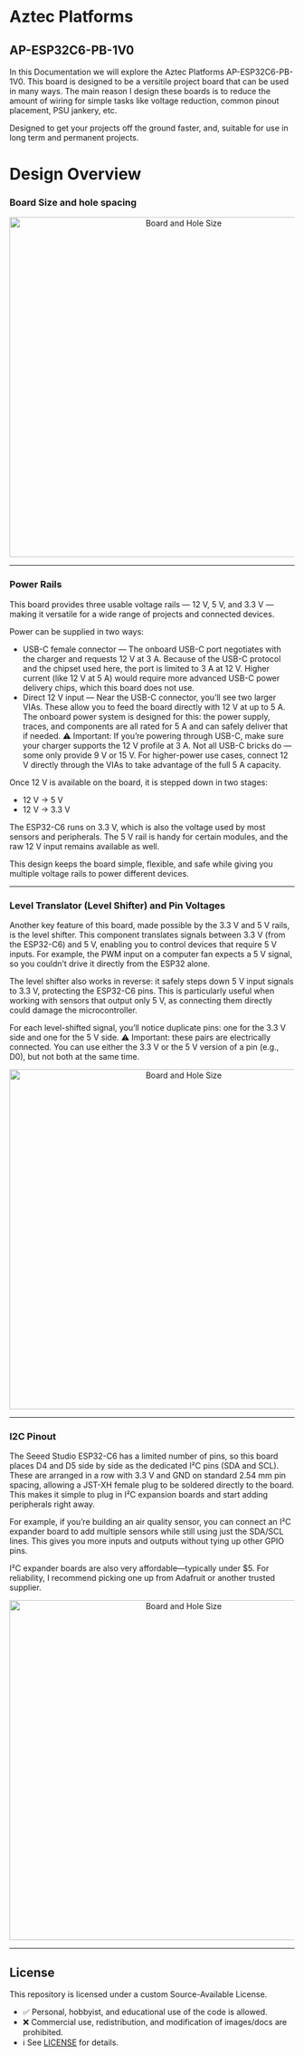 # Aztec Platforms
## AP-ESP32C6-PB-1V0
In this Documentation we will explore the Aztec Platforms AP-ESP32C6-PB-1V0. This board is designed to be a versitile project board that can be used in many ways. The main reason I design these boards is to reduce the amount of wiring for simple tasks like voltage reduction, common pinout placement, PSU jankery, etc.

Designed to get your projects off the ground faster, and, suitable for use in long term and permanent projects.

# Design Overview

### Board Size and hole spacing

<p align="center">
<img src="https://github.com/user-attachments/assets/1544f7ed-0271-4d81-82d0-7321f58d19ca" alt="Board and Hole Size" width="600">
</p>

---

### Power Rails

This board provides three usable voltage rails — 12 V, 5 V, and 3.3 V — making it versatile for a wide range of projects and connected devices.

Power can be supplied in two ways:
- USB-C female connector — The onboard USB-C port negotiates with the charger and requests 12 V at 3 A. Because of the USB-C protocol and the chipset used here, the port is limited to 3 A at 12 V. Higher current (like 12 V at 5 A) would require more advanced USB-C power delivery chips, which this board does not use.
- Direct 12 V input — Near the USB-C connector, you’ll see two larger VIAs. These allow you to feed the board directly with 12 V at up to 5 A. The onboard power system is designed for this: the power supply, traces, and components are all rated for 5 A and can safely deliver that if needed.
⚠️ Important: If you’re powering through USB-C, make sure your charger supports the 12 V profile at 3 A. Not all USB-C bricks do — some only provide 9 V or 15 V. For higher-power use cases, connect 12 V directly through the VIAs to take advantage of the full 5 A capacity.

Once 12 V is available on the board, it is stepped down in two stages:
- 12 V → 5 V
- 12 V → 3.3 V

The ESP32-C6 runs on 3.3 V, which is also the voltage used by most sensors and peripherals. The 5 V rail is handy for certain modules, and the raw 12 V input remains available as well.

This design keeps the board simple, flexible, and safe while giving you multiple voltage rails to power different devices.

---

### Level Translator (Level Shifter) and Pin Voltages

Another key feature of this board, made possible by the 3.3 V and 5 V rails, is the level shifter. This component translates signals between 3.3 V (from the ESP32-C6) and 5 V, enabling you to control devices that require 5 V inputs. For example, the PWM input on a computer fan expects a 5 V signal, so you couldn’t drive it directly from the ESP32 alone.

The level shifter also works in reverse: it safely steps down 5 V input signals to 3.3 V, protecting the ESP32-C6 pins. This is particularly useful when working with sensors that output only 5 V, as connecting them directly could damage the microcontroller.

For each level-shifted signal, you’ll notice duplicate pins: one for the 3.3 V side and one for the 5 V side. ⚠️ Important: these pairs are electrically connected. You can use either the 3.3 V or the 5 V version of a pin (e.g., D0), but not both at the same time.

<p align="center">
<img src="https://github.com/user-attachments/assets/0776d2c0-86ce-46ed-93fa-f2099d2330b8" alt="Board and Hole Size" width="600">
</p>

---

### I2C Pinout
The Seeed Studio ESP32-C6 has a limited number of pins, so this board places D4 and D5 side by side as the dedicated I²C pins (SDA and SCL). These are arranged in a row with 3.3 V and GND on standard 2.54 mm pin spacing, allowing a JST-XH female plug to be soldered directly to the board. This makes it simple to plug in I²C expansion boards and start adding peripherals right away.

For example, if you’re building an air quality sensor, you can connect an I²C expander board to add multiple sensors while still using just the SDA/SCL lines. This gives you more inputs and outputs without tying up other GPIO pins.

I²C expander boards are also very affordable—typically under $5. For reliability, I recommend picking one up from Adafruit or another trusted supplier.

<p align="center">
<img src="https://github.com/user-attachments/assets/7b1498f5-d27c-48d7-812d-9a9d5c54a945" alt="Board and Hole Size" width="600">
</p>


---


## License
This repository is licensed under a custom Source-Available License.  
- ✅ Personal, hobbyist, and educational use of the code is allowed.  
- ❌ Commercial use, redistribution, and modification of images/docs are prohibited.  
- ℹ️ See [LICENSE](./LICENSE) for details. 
